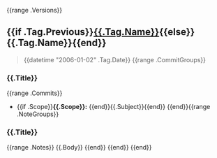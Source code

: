{{range .Versions}}
<a name="{{.Tag.Name}}"></a>
## {{if .Tag.Previous}}[{{.Tag.Name}}]({{$.Info.RepositoryURL}}/compare/{{.Tag.Previous.Name}}...{{.Tag.Name}}){{else}}{{.Tag.Name}}{{end}}

> {{datetime "2006-01-02" .Tag.Date}}
{{range .CommitGroups}}
### {{.Title}}
{{range .Commits}}
- {{if .Scope}}**{{.Scope}}:** {{end}}{{.Subject}}{{end}}
{{end}}{{range .NoteGroups}}
### {{.Title}}
{{range .Notes}}
{{.Body}}
{{end}}
{{end}}
{{end}}
